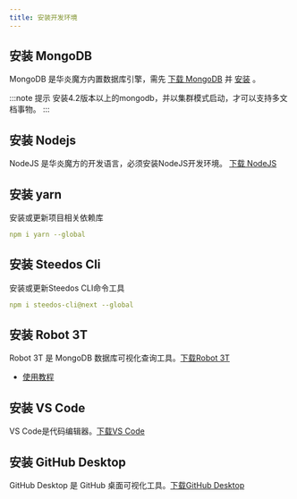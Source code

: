 ```yaml
---
title: 安装开发环境
---
```


## 安装 MongoDB

MongoDB 是华炎魔方内置数据库引擎，需先 [下载 MongoDB](https://docs.mongodb.com/v4.2/administration/install-community) 并 [安装](/help/deploy/deploy_windows) 。

:::note 提示
安装4.2版本以上的mongodb，并以集群模式启动，才可以支持多文档事物。
:::

## 安装 Nodejs

NodeJS 是华炎魔方的开发语言，必须安装NodeJS开发环境。 [下载 NodeJS](https://nodejs.org/en/)

## 安装 yarn

安装或更新项目相关依赖库

```yml
npm i yarn --global
```

## 安装 Steedos Cli

安装或更新Steedos CLI命令工具

```yml
npm i steedos-cli@next --global
```

## 安装 Robot 3T

Robot 3T 是 MongoDB 数据库可视化查询工具。[下载Robot 3T](https://robomongo.org)

- [使用教程](/developer/install/robo3t_tutorial)

## 安装 VS Code

VS Code是代码编辑器。[下载VS Code](https://code.visualstudio.com)

## 安装 GitHub Desktop

GitHub Desktop 是 GitHub 桌面可视化工具。[下载GitHub Desktop](https://desktop.github.com)
